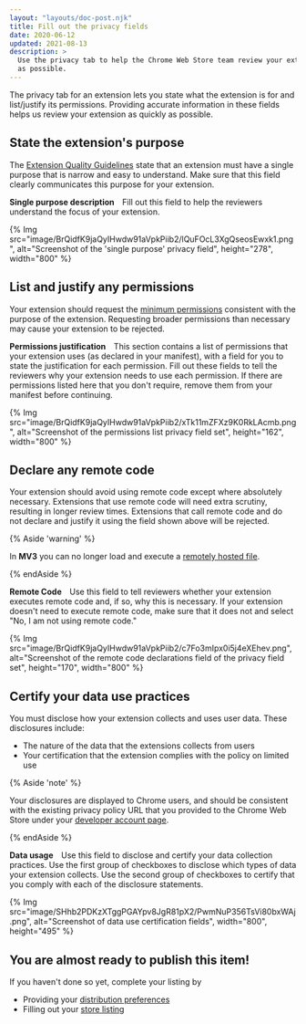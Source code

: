 ```yaml
---
layout: "layouts/doc-post.njk"
title: Fill out the privacy fields
date: 2020-06-12
updated: 2021-08-13
description: >
  Use the privacy tab to help the Chrome Web Store team review your extension as quickly
  as possible.
---
```


The privacy tab for an extension lets you state what the extension is for and list/justify its
permissions. Providing accurate information in these fields helps us review your extension as
quickly as possible.

## State the extension's purpose

The [Extension Quality Guidelines][extension-policies] state that an extension must have a single
purpose that is narrow and easy to understand. Make sure that this field clearly communicates this
purpose for your extension.

**Single purpose description**&emsp;Fill out this field to help the reviewers understand the focus
of your extension.

{% Img src="image/BrQidfK9jaQyIHwdw91aVpkPiib2/lQuFOcL3XgQseosEwxk1.png",
       alt="Screenshot of the 'single purpose' privacy field",
       height="278", width="800" %}

## List and justify any permissions

Your extension should request the [minimum permissions][minimum-permissions] consistent with the
purpose of the extension. Requesting broader permissions than necessary may cause your extension to
be rejected.

**Permissions justification**&emsp;This section contains a list of permissions that your extension
uses (as declared in your manifest), with a field for you to state the justification for each
permission. Fill out these fields to tell the reviewers why your extension needs to use each
permission. If there are permissions listed here that you don't require, remove them from your
manifest before continuing.

{% Img src="image/BrQidfK9jaQyIHwdw91aVpkPiib2/xTk11mZFXz9K0RkLAcmb.png",
       alt="Screenshot of the permissions list privacy field set",
       height="162", width="800" %}

## Declare any remote code

Your extension should avoid using remote code except where absolutely necessary. Extensions that use
remote code will need extra scrutiny, resulting in longer review times. Extensions that call remote
code and do not declare and justify it using the field shown above will be rejected.

{% Aside 'warning' %}

In **MV3** you can no longer load and execute a [remotely hosted file][remote-code].

{% endAside %}

**Remote Code**&emsp;Use this field to tell reviewers whether your extension executes remote code
and, if so, why this is necessary. If your extension doesn't need to execute remote code, make sure
that it does not and select "No, I am not using remote code."

{% Img src="image/BrQidfK9jaQyIHwdw91aVpkPiib2/c7Fo3mIpx0i5j4eXEhev.png",
       alt="Screenshot of the remote code declarations field of the privacy field set",
       height="170", width="800" %}

## Certify your data use practices

You must disclose how your extension collects and uses user data. These disclosures include:

* The nature of the data that the extensions collects from users
* Your certification that the extension complies with the policy on limited use

{% Aside 'note' %}

Your disclosures are displayed to Chrome users, and should be consistent with the existing privacy
policy URL that you provided to the Chrome Web Store under your [developer account
page][setup-account].

{% endAside %}

**Data usage**&emsp;Use this field to disclose and certify your data collection practices. Use the
first group of checkboxes to disclose which types of data your extension collects. Use the second
group of checkboxes to certify that you comply with each of the disclosure statements.

{% Img src="image/SHhb2PDKzXTggPGAYpv8JgR81pX2/PwmNuP356TsVi80bxWAj.png",
  alt="Screenshot of data use certification fields", width="800", height="495" %}

## You are almost ready to publish this item!

If you haven't done so yet, complete your listing by
-  Providing your [distribution preferences][distribution]
-  Filling out your [store listing][listing]

[distribution]: /docs/webstore/cws-dashboard-distribution/
[extension-policies]: /docs/webstore/program_policies/#extensions
[listing]: /docs/webstore/cws-dashboard-listing/
[minimum-permissions]: /docs/extensions/mv3/security/#permissions
[remote-code]: /docs/extensions/mv3/intro/mv3-overview/#remotely-hosted-code
[setup-account]: /docs/webstore/publish#setup-a-developer-account

